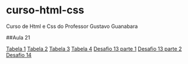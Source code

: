 # curso-html-css
 Curso de Html e Css do Professor Gustavo Guanabara

##Aula 21

[Tabela 1](https://brunnohm2.github.io/curso-html-css/html/exercicios/ex023/tabela001.html)
[Tabela 2](https://brunnohm2.github.io/curso-html-css/html/exercicios/ex023/tabela002.html)
[Tabela 3](https://brunnohm2.github.io/curso-html-css/html/exercicios/ex023/tabela003.html)
[Tabela 4](https://brunnohm2.github.io/curso-html-css/html/exercicios/ex023/tabela004.html)
[Desafio 13 parte 1](https://brunnohm2.github.io/curso-html-css/html/desafio/desafio13/desafio-13-01.html)
[Desafio 13 parte 2](https://brunnohm2.github.io/curso-html-css/html/desafio/desafio13/desafio-13-02.html)
[Desafio 14](https://brunnohm2.github.io/curso-html-css/html/desafio/desafio14/)